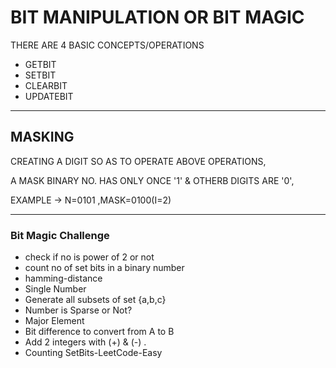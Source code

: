 <H1>BIT MANIPULATION OR BIT MAGIC</H1>
<P>THERE ARE 4 BASIC CONCEPTS/OPERATIONS</P>
<UL>
<LI>GETBIT</LI>
<LI>SETBIT</LI>
<LI>CLEARBIT</LI>
<LI>UPDATEBIT</LI>
</UL>
<hr>
<h2>MASKING</h2>
<p>CREATING A DIGIT SO AS TO OPERATE ABOVE OPERATIONS,</p>
 <p> A MASK BINARY NO. HAS ONLY ONCE '1' & OTHERB DIGITS ARE '0',</p>
<p>  EXAMPLE -> N=0101 ,MASK=0100(I=2)</p>
<hr>
<h3>Bit Magic Challenge</h3>
<UL>
<LI>check if no is power of 2 or not</LI>
 <LI>count no of set bits in a binary number</LI>
 <LI>hamming-distance</LI>
 <LI>Single Number</LI>
 <LI>Generate all subsets of set {a,b,c}</LI>
 <LI>Number is Sparse or Not?</Li>
 <LI>Major Element</Li>
 <LI>Bit difference to convert from A to B</LI>
 <li>Add 2 integers with (+) & (-) .</li>
 <li>Counting SetBits-LeetCode-Easy</li>
</UL>
